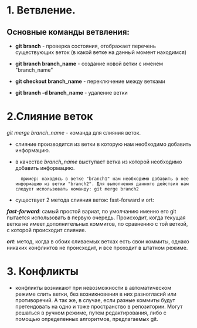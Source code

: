 # 1. Ветвление.

## Основные команды ветвления:

* __git branch__ - проверка состояния, отображает перечень существующих веток (в какой ветке на данный момент находимся)

* __git branch branch_name__ - создание новой ветки с именем "branch_name"

* __git checkout branch_name__ - переключение между ветками

* __git branch -d branch_name__ - удаление ветки


# 2.Слияние веток
*git merge branch_name* - команда для слияния веток.
* слияние производится из ветки в которую нам необходимо добавить информацию.
* в качестве _branch_name_ выступает ветка из которой необходимо добавить информацию.

        пример: находясь в ветке "branch1" нам необходимо добавить в нее информацию из ветки "branch2". Для выполнения данного действия нам следует использовать команду: git merge branch2


* существует 2 метода слияния веток: fast-forward и ort:

**_fast-forward_**: самый простой вариат, по умолчанию именно его git пытается использовать в первую очередь. Происходит, когда текущая ветка не имеет дополнительных коммитов, по сравнению с той веткой, с которой происходит слияние.

**_ort_**: метод, когда в обоих сливаемых ветках есть свои коммиты, однако никаких конфликтов не происходит, и все проходит в штатном режиме.

# 3. Конфликты
* конфликты возникают при невозможности в автоматическом режиме слить ветки, без возникновения в них разногласий или противоречий. А так же, в случае, если разные коммиты будут претендовать на одно и тоже пространство в репозитории. Могут решаться в ручном режиме, путем редактирования, либо с помощью определенных алгоритмов, предлагаемых git.
